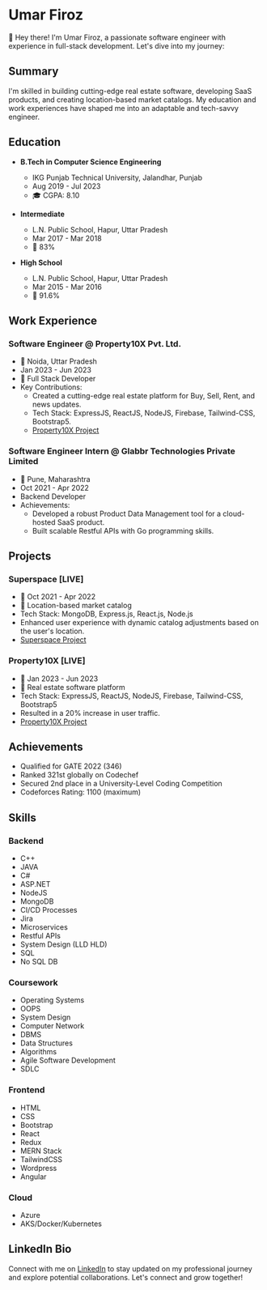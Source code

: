 # Umar Firoz

👋 Hey there! I'm Umar Firoz, a passionate software engineer with experience in full-stack development. Let's dive into my journey:

## Summary

I'm skilled in building cutting-edge real estate software, developing SaaS products, and creating location-based market catalogs. My education and work experiences have shaped me into an adaptable and tech-savvy engineer.

## Education

- **B.Tech in Computer Science Engineering**
  - IKG Punjab Technical University, Jalandhar, Punjab
  - Aug 2019 - Jul 2023
  - 🎓 CGPA: 8.10

- **Intermediate**
  - L.N. Public School, Hapur, Uttar Pradesh
  - Mar 2017 - Mar 2018
  - 📜 83%

- **High School**
  - L.N. Public School, Hapur, Uttar Pradesh
  - Mar 2015 - Mar 2016
  - 📜 91.6%

## Work Experience

### Software Engineer @ Property10X Pvt. Ltd.

- 📍 Noida, Uttar Pradesh
- Jan 2023 - Jun 2023
- 🚀 Full Stack Developer
- Key Contributions:
  - Created a cutting-edge real estate platform for Buy, Sell, Rent, and news updates.
  - Tech Stack: ExpressJS, ReactJS, NodeJS, Firebase, Tailwind-CSS, Bootstrap5.
  - [Property10X Project](https://theproperty10X.com)

### Software Engineer Intern @ Glabbr Technologies Private Limited

- 📍 Pune, Maharashtra
- Oct 2021 - Apr 2022
- Backend Developer
- Achievements:
  - Developed a robust Product Data Management tool for a cloud-hosted SaaS product.
  - Built scalable Restful APIs with Go programming skills.

## Projects

### Superspace [LIVE]

- 📆 Oct 2021 - Apr 2022
- 🚀 Location-based market catalog
- Tech Stack: MongoDB, Express.js, React.js, Node.js
- Enhanced user experience with dynamic catalog adjustments based on the user's location.
- [Superspace Project](https://superspace.netlify.app)

### Property10X [LIVE]

- 📆 Jan 2023 - Jun 2023
- 🏡 Real estate software platform
- Tech Stack: ExpressJS, ReactJS, NodeJS, Firebase, Tailwind-CSS, Bootstrap5
- Resulted in a 20% increase in user traffic.
- [Property10X Project](https://theproperty10X.com)

## Achievements

- Qualified for GATE 2022 (346)
- Ranked 321st globally on Codechef
- Secured 2nd place in a University-Level Coding Competition
- Codeforces Rating: 1100 (maximum)

## Skills

### Backend

- C++
- JAVA
- C#
- ASP.NET
- NodeJS
- MongoDB
- CI/CD Processes
- Jira
- Microservices
- Restful APIs
- System Design (LLD HLD)
- SQL
- No SQL DB

### Coursework

- Operating Systems
- OOPS
- System Design
- Computer Network
- DBMS
- Data Structures
- Algorithms
- Agile Software Development
- SDLC

### Frontend

- HTML
- CSS
- Bootstrap
- React
- Redux
- MERN Stack
- TailwindCSS
- Wordpress
- Angular

### Cloud

- Azure
- AKS/Docker/Kubernetes

## LinkedIn Bio

Connect with me on [LinkedIn](https://www.linkedin.com/in/iumar28) to stay updated on my professional journey and explore potential collaborations. Let's connect and grow together!
